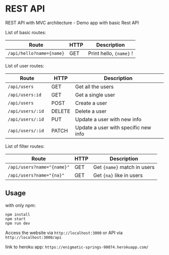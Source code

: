 # REST API
REST API with MVC architecture - Demo app with basic Rest API

List of basic routes:

| Route                    |  HTTP |    Description         |
|--------------------------|-------|------------------------|
| `/api/hello?name={name}` | GET   | Print hello, `{name}` !|

List of user routes:

| Route               |   HTTP   |    Description                       |
|---------------------|----------|--------------------------------------|
| `/api/users `       | GET      | Get all the users                    |
| `/api/users:id`     | GET      | Get a single user                    |
| `/api/users `       | POST     | Create a user                        |
| `/api/users/:id `   | DELETE   | Delete a user                        |
| `/api/users/:id `   | PUT      | Update a user with new info          |
| `/api/users/:id `   | PATCH    | Update a user with specific new info |

List of filter routes:

| Route                     |   HTTP   |    Description                       |
|---------------------------|----------|--------------------------------------|
| `/api/users?name="{name}"`| GET      | Get `{name}` match in users          |
| `/api/users?name="{na}"`  | GET      | Get `{na}` like in users             |

## Usage
with only npm:
   ```
   npm install
   npm start
   npm run dev
   ```

Access the website via `http://localhost:3000` or API via `http://localhost:3000/api`

link to heroku app:
`https://enigmatic-springs-90074.herokuapp.com/`
